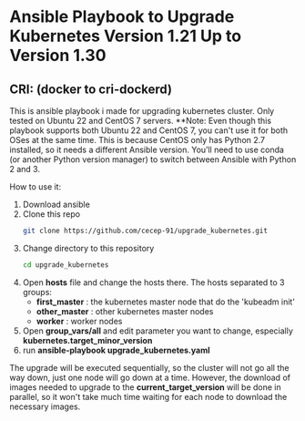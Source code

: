# Ansible Playbook to Upgrade Kubernetes Version 1.21 Up to Version 1.30 
## CRI: (docker to cri-dockerd)

This is ansible playbook i made for upgrading kubernetes cluster. Only tested on Ubuntu 22 and CentOS 7 servers.
**Note: Even though this playbook supports both Ubuntu 22 and CentOS 7, you can't use it for both OSes at the same time. This is because CentOS only has Python 2.7 installed, so it needs a different Ansible version. You’ll need to use conda (or another Python version manager) to switch between Ansible with Python 2 and 3.

How to use it:
1. Download ansible
2. Clone this repo
   ```sh
   git clone https://github.com/cecep-91/upgrade_kubernetes.git
   ```
3. Change directory to this repository
   ```sh
   cd upgrade_kubernetes
   ```
4. Open **hosts** file and change the hosts there. The hosts separated to 3 groups:
   - **first_master**  : the kubernetes master node that do the 'kubeadm init'
   - **other_master**  : other kubernetes master nodes
   - **worker**        : worker nodes
5. Open **group_vars/all** and edit parameter you want to change, especially **kubernetes.target_minor_version**
6. run **ansible-playbook upgrade_kubernetes.yaml**

The upgrade will be executed sequentially, so the cluster will not go all the way down, just one node will go down at a time. However, the download of images needed to upgrade to the **current_target_version** will be done in parallel, so it won't take much time waiting for each node to download the necessary images.
